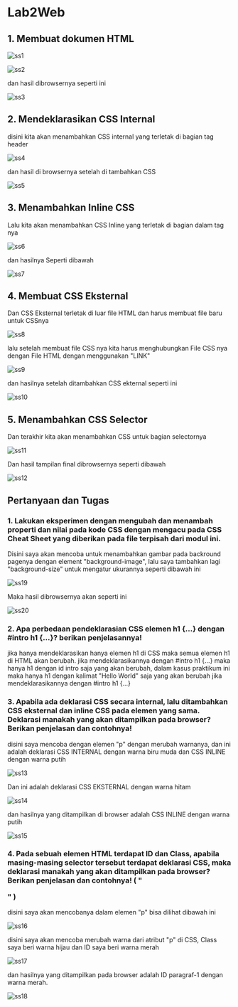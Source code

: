 # Lab2Web

## 1. Membuat dokumen HTML
![ss1](https://github.com/fergiawann/Lab2Web/assets/115530180/a6cf844f-ee78-4189-abdc-6ca275314417)

![ss2](https://github.com/fergiawann/Lab2Web/assets/115530180/67ac374c-c0a2-4977-86c5-de9e96ed6b09)

dan hasil dibrowsernya seperti ini

![ss3](https://github.com/fergiawann/Lab2Web/assets/115530180/39d6f5f2-fa24-4442-9759-5ba378b5844f)

## 2. Mendeklarasikan CSS Internal
disini kita akan menambahkan CSS internal yang terletak di bagian tag header

![ss4](https://github.com/fergiawann/Lab2Web/assets/115530180/1eefe3cc-0cfd-41c5-a00a-74d08531ecf4)

dan hasil di browsernya setelah di tambahkan CSS

![ss5](https://github.com/fergiawann/Lab2Web/assets/115530180/3dbc8208-809c-4172-9661-e3167dab272c)

## 3. Menambahkan Inline CSS
Lalu kita akan menambahkan CSS Inline yang terletak di bagian dalam tag nya

![ss6](https://github.com/fergiawann/Lab2Web/assets/115530180/971d9172-4181-4d26-9915-ba2d57c62802)

dan hasilnya Seperti dibawah

![ss7](https://github.com/fergiawann/Lab2Web/assets/115530180/ef5bee78-95be-47e4-9b25-22d025d3fa0a)

## 4. Membuat CSS Eksternal
Dan CSS Eksternal terletak di luar file HTML dan harus membuat file baru untuk CSSnya

![ss8](https://github.com/fergiawann/Lab2Web/assets/115530180/94540e3c-ab7c-4d52-bd7b-54a54ac9cade)

lalu setelah membuat file CSS nya kita harus menghubungkan File CSS nya dengan File HTML dengan menggunakan "LINK"

![ss9](https://github.com/fergiawann/Lab2Web/assets/115530180/adff144f-0624-4890-9c49-bafeee29305e)

dan hasilnya setelah ditambahkan CSS ekternal seperti ini

![ss10](https://github.com/fergiawann/Lab2Web/assets/115530180/32a4d4cf-1c66-41e6-bcd0-26cf00f36a93)

## 5. Menambahkan CSS Selector
Dan terakhir kita akan menambahkan CSS untuk bagian selectornya

![ss11](https://github.com/fergiawann/Lab2Web/assets/115530180/57f4ce2b-fcc1-4218-8a0e-2a8c8f494b03)

Dan hasil tampilan final dibrowsernya seperti dibawah

![ss12](https://github.com/fergiawann/Lab2Web/assets/115530180/4c4758e6-74c5-44b7-a082-318556049349)




## Pertanyaan dan Tugas
### 1. Lakukan eksperimen dengan mengubah dan menambah properti dan nilai pada kode CSS dengan mengacu pada CSS Cheat Sheet yang diberikan pada file terpisah dari modul ini.

Disini saya akan mencoba untuk menambahkan gambar pada backround pagenya dengan element "background-image", lalu saya tambahkan lagi "background-size" untuk mengatur ukurannya seperti dibawah ini

![ss19](https://github.com/fergiawann/Lab2Web/assets/115530180/fe9fb41c-fd82-4528-9bd3-7864d94ca021)

Maka hasil dibrowsernya akan seperti ini

![ss20](https://github.com/fergiawann/Lab2Web/assets/115530180/c6bd9fe5-eda6-4a2a-984d-c1d746165754)

### 2. Apa perbedaan pendeklarasian CSS elemen h1 {...} dengan #intro h1 {...}? berikan penjelasannya!

jika hanya mendeklarasikan hanya elemen h1 di CSS maka semua elemen h1 di HTML akan berubah. jika mendeklarasikannya dengan #intro h1 {...} maka hanya h1 dengan id intro saja yang akan berubah, dalam kasus praktikum ini maka hanya h1 dengan kalimat "Hello World" saja yang akan berubah jika mendeklarasikannya dengan #intro h1 {...}

### 3. Apabila ada deklarasi CSS secara internal, lalu ditambahkan CSS eksternal dan inline CSS pada elemen yang sama. Deklarasi manakah yang akan ditampilkan pada browser? Berikan penjelasan dan contohnya!

disini saya mencoba dengan elemen "p" dengan merubah warnanya, dan ini adalah deklarasi CSS INTERNAL dengan warna biru muda dan CSS INLINE dengan warna putih

![ss13](https://github.com/fergiawann/Lab2Web/assets/115530180/0dbf02ad-acb3-4e07-b4fb-67fc87eeefaf)

Dan ini adalah deklarasi CSS EKSTERNAL dengan warna hitam

![ss14](https://github.com/fergiawann/Lab2Web/assets/115530180/fe9eff97-6961-4a67-9e9e-016819cc6337)

dan hasilnya yang ditampilkan di browser adalah CSS INLINE dengan warna putih

![ss15](https://github.com/fergiawann/Lab2Web/assets/115530180/22c2360c-c2e5-418f-9f18-22926b53073c)

### 4. Pada sebuah elemen HTML terdapat ID dan Class, apabila masing-masing selector tersebut terdapat deklarasi CSS, maka deklarasi manakah yang akan ditampilkan pada browser? Berikan penjelasan dan contohnya! ( "<p id="paragraf-1" class="text-paragraf">" )

disini saya akan mencobanya dalam elemen "p" bisa dilihat dibawah ini

![ss16](https://github.com/fergiawann/Lab2Web/assets/115530180/7235f9f1-a48a-4fd8-8120-2f9e5b33827b)

disini saya akan mencoba merubah warna dari atribut "p" di CSS, Class saya beri warna hijau dan ID saya beri warna merah

![ss17](https://github.com/fergiawann/Lab2Web/assets/115530180/8f8aa542-b839-43cc-b249-697d1abcd0d0)

dan hasilnya yang ditampilkan pada browser adalah ID paragraf-1 dengan warna merah.

![ss18](https://github.com/fergiawann/Lab2Web/assets/115530180/ed769f46-e7f7-4e79-a054-b1c012beb3e9)





























